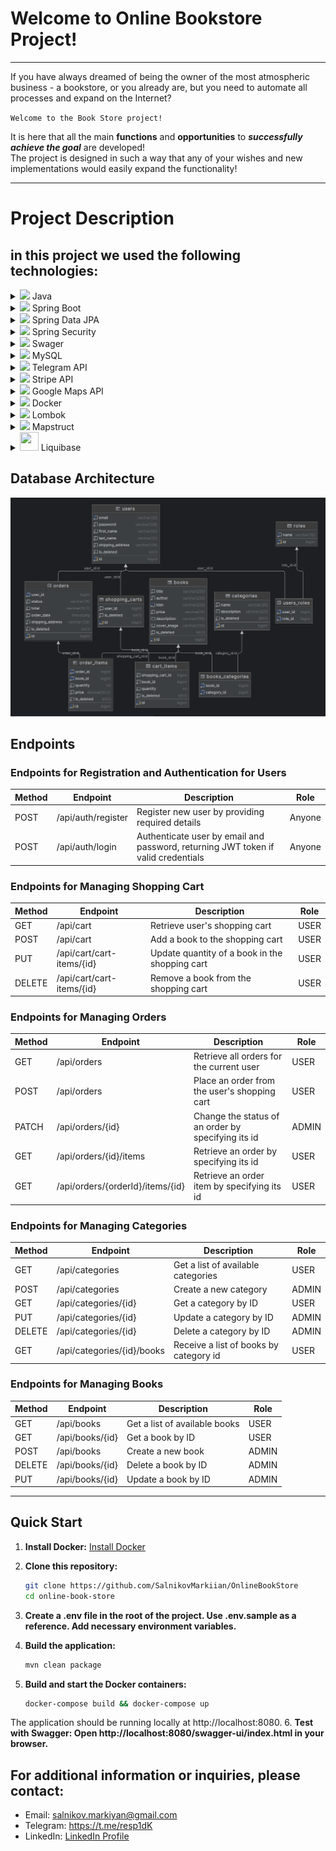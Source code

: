# Welcome to Online Bookstore Project!

---

If you have always dreamed of being the owner of the most 
atmospheric business - a bookstore, or you already are, 
but you need to automate all processes and expand on the Internet?

`Welcome to the Book Store project! ` 

It is here that all the main **functions** and **opportunities** 
to **_successfully achieve the goal_** are developed! \
The project is designed in such a way that any of your wishes 
and new implementations would easily expand the functionality!

---

# Project Description

## in this project we used the following technologies:

<details>
  <summary><img src="https://encrypted-tbn0.gstatic.com/images?q=tbn:ANd9GcSZqRFNAis0vxGXeQDFA2thujnilvYO8eqTKDX5QgJ5APGtLTNQu0-d6rTkb8oSWOdyRyY&usqp=CAU" width="30"/> Java</summary>

`In this project, we used Java as the main programming language.`
</details>

<details>
  <summary><img src="https://encrypted-tbn0.gstatic.com/images?q=tbn:ANd9GcQwsq-7f5BWyog4cdeT1sQaYLVzhJ0o37Up8TjHvVU08WUgfyyMMRMHTVwJ5XReSjyhZa0&usqp=CAU" width="30"/> Spring Boot</summary>

`A powerful framework for building Java-based applications.`
</details>

<details>
  <summary><img src="https://www.baeldung.com/wp-content/uploads/2021/02/lsd-module-icon-1.png" width="30"/> Spring Data JPA</summary>

`Simplifies data access and persistence with JPA (Java Persistence API).`
</details>

<details>
  <summary><img src="https://www.javacodegeeks.com/wp-content/uploads/2014/07/spring-security-project.png" width="30"/> Spring Security</summary>

`Enables robust and secure authentication and authorization mechanisms.`
</details>

<details>
  <summary><img src="https://oddblogger.com/wp-content/uploads/2021/03/swagger-logo-2.png" width="30"/> Swager</summary>

`Provides API documentation.`
</details>

<details>
  <summary><img src="https://www.freepnglogos.com/uploads/logo-mysql-png/logo-mysql-mysql-logo-png-images-are-download-crazypng-21.png" width="30"/> MySQL </summary>

` Utilization of a relational database to store information about: `

` * accommodations;  ` \
` * users; ` \
` * addresses; ` \
` * bookings; ` \
` * payments. `

</details>

<details>
  <summary><img src="https://repository-images.githubusercontent.com/444861690/5f8b5fb8-fb79-447b-8e52-2ecd52743e41" width="30"/> Telegram API</summary>

` Used to send notifications to administrators via Telegram. `
</details>

<details>
  <summary><img src="https://cdn-icons-png.flaticon.com/512/5968/5968312.png" width="30"/> Stripe API</summary>

`Integrated with Stripe for secure payment processing.`
</details>

<details>
  <summary><img src="https://philiaweb.com/uploads/image/google-maps.png" width="30"/> Google Maps API</summary>

`Used to display the location of accommodation.`
</details>

<details>
  <summary><img src="https://cdn-icons-png.flaticon.com/512/919/919853.png" width="30"/> Docker</summary>

`Used for containerization of the application and database.`
</details>

<details>
  <summary><img src="https://user-images.githubusercontent.com/1204509/79262490-b2012a80-7e91-11ea-82fa-e791f8b4d177.jpg" width="30"/> Lombok</summary>

`Reduces boilerplate code with annotations.`
</details>

<details>
  <summary><img src="https://1.bp.blogspot.com/-C5lGqSQuCic/WX39mN-OhdI/AAAAAAAAALU/qUZQdUPTvmInwGSKAYfcZ-QA_PXxhXCXwCLcBGAs/s1600/mapstruct.png" width="30"/> Mapstruct</summary>

`Simplifies object mapping between DTOs and entities.`
</details>

<details>
  <summary><img src="https://www.liquibase.org/wp-content/themes/liquibase/assets/img/cta-icon.svg" width="30" height="30"/> Liquibase </summary>

`Ensures the application database is updated along with the application code.`
</details> 

## Database Architecture

![DbArchitecture](assets/img.png)


## Endpoints

### Endpoints for Registration and Authentication for Users

| Method | Endpoint               | Description                                           | Role   |
|--------|------------------------|-------------------------------------------------------|--------|
| POST   | /api/auth/register     | Register new user by providing required details       | Anyone |
| POST   | /api/auth/login        | Authenticate user by email and password, returning JWT token if valid credentials | Anyone |

### Endpoints for Managing Shopping Cart

| Method | Endpoint                            | Description                                                        | Role       |
|--------|-------------------------------------|--------------------------------------------------------------------|------------|
| GET    | /api/cart                           | Retrieve user's shopping cart                                      | USER       |
| POST   | /api/cart                           | Add a book to the shopping cart                                    | USER       |
| PUT    | /api/cart/cart-items/{id}           | Update quantity of a book in the shopping cart                     | USER       |
| DELETE | /api/cart/cart-items/{id}           | Remove a book from the shopping cart                               | USER       |

### Endpoints for Managing Orders

| Method | Endpoint                            | Description                                                        | Role       |
|--------|-------------------------------------|--------------------------------------------------------------------|------------|
| GET    | /api/orders                         | Retrieve all orders for the current user                           | USER       |
| POST   | /api/orders                         | Place an order from the user's shopping cart                        | USER       |
| PATCH  | /api/orders/{id}                    | Change the status of an order by specifying its id                 | ADMIN      |
| GET    | /api/orders/{id}/items              | Retrieve an order by specifying its id                             | USER       |
| GET    | /api/orders/{orderId}/items/{id}    | Retrieve an order item by specifying its id                        | USER       |

### Endpoints for Managing Categories

| Method | Endpoint                            | Description                                                        | Role       |
|--------|-------------------------------------|--------------------------------------------------------------------|------------|
| GET    | /api/categories                     | Get a list of available categories                                 | USER       |
| POST   | /api/categories                     | Create a new category                                              | ADMIN      |
| GET    | /api/categories/{id}                | Get a category by ID                                               | USER       |
| PUT    | /api/categories/{id}                | Update a category by ID                                            | ADMIN      |
| DELETE | /api/categories/{id}                | Delete a category by ID                                            | ADMIN      |
| GET    | /api/categories/{id}/books          | Receive a list of books by category id                             | USER       |

### Endpoints for Managing Books

| Method | Endpoint                            | Description                                                        | Role       |
|--------|-------------------------------------|--------------------------------------------------------------------|------------|
| GET    | /api/books                          | Get a list of available books                                      | USER       |
| GET    | /api/books/{id}                     | Get a book by ID                                                   | USER       |
| POST   | /api/books                          | Create a new book                                                  | ADMIN      |
| DELETE | /api/books/{id}                     | Delete a book by ID                                                | ADMIN      |
| PUT    | /api/books/{id}                     | Update a book by ID                                                | ADMIN      |

---

## Quick Start

1. **Install Docker:**
   [Install Docker](https://docs.docker.com/get-docker/)

2. **Clone this repository:**
   ```bash
   git clone https://github.com/SalnikovMarkiian/OnlineBookStore
   cd online-book-store

3. **Create a .env file in the root of the project.
   Use .env.sample as a reference.
   Add necessary environment variables.**
4. **Build the application:**
   ```bash
   mvn clean package
5. **Build and start the Docker containers:**
   ```bash
   docker-compose build && docker-compose up

The application should be running locally at http://localhost:8080.
6. **Test with Swagger:
   Open http://localhost:8080/swagger-ui/index.html in your browser.**

## For additional information or inquiries, please contact:
- Email: salnikov.markiyan@gmail.com
- Telegram: https://t.me/resp1dK
- LinkedIn: [LinkedIn Profile](https://www.linkedin.com/in/markiyan-salnikov/)